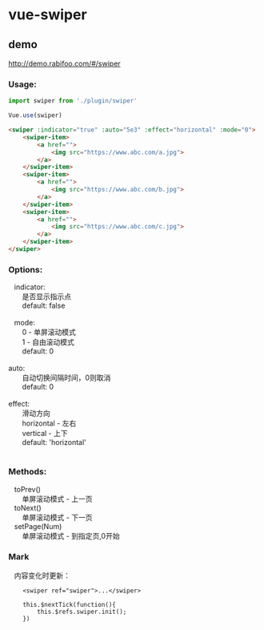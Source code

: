 # vue-swiper

## demo
http://demo.rabifoo.com/#/swiper

### Usage:

```javascript
import swiper from './plugin/swiper'

Vue.use(swiper)
```

```html
<swiper :indicator="true" :auto="5e3" :effect="horizontal" :mode="0">
	<swiper-item>
		<a href="">
			<img src="https://www.abc.com/a.jpg">
		</a>
	</swiper-item>
	<swiper-item>
		<a href="">
			<img src="https://www.abc.com/b.jpg">
		</a>
	</swiper-item>
	<swiper-item>
		<a href="">
			<img src="https://www.abc.com/c.jpg">
		</a>
	</swiper-item>
</swiper>
```

### Options:

    indicator:<br>
        是否显示指示点<br>
        default: false<br><br>
    mode:<br>
        0 - 单屏滚动模式<br>
        1 - 自由滚动模式<br>
        default: 0<br><br>
    auto:<br>
        自动切换间隔时间，0则取消<br>
        default: 0<br><br>
    effect:<br>
        滑动方向<br>
        horizontal - 左右<br>
        vertical - 上下<br>
        default: 'horizontal'<br><br>
	
### Methods:

    toPrev()<br>
        单屏滚动模式 - 上一页<br>
    toNext()<br>
        单屏滚动模式 - 下一页<br>
    setPage(Num)<br>
        单屏滚动模式 - 到指定页,0开始<br>

### Mark

    内容变化时更新：
````
    <swiper ref="swiper">...</swiper>
    
    this.$nextTick(function(){
        this.$refs.swiper.init();
    })
````
